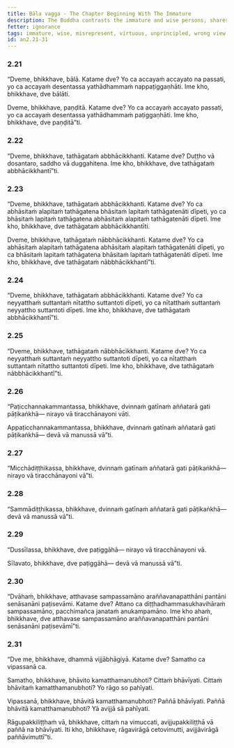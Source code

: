 ```yaml
---
title: Bāla vagga - The Chapter Beginning With The Immature
description: The Buddha contrasts the immature and wise persons, shares on who misrepresents the Buddha, virtuous and unprincipled behavior, wrong and right view, why he dwells in forests and remote lodgings, and the importance of tranquility and insight.
fetter: ignorance
tags: immature, wise, misrepresent, virtuous, unprincipled, wrong view, right view, forest, remote, tranquility, insight, an, an2
id: an2.21-31
---
```


### 2.21

“Dveme, bhikkhave, bālā. Katame dve? Yo ca accayaṁ accayato na passati, yo ca accayaṁ desentassa yathādhammaṁ nappaṭiggaṇhāti. Ime kho, bhikkhave, dve bālāti.

Dveme, bhikkhave, paṇḍitā. Katame dve? Yo ca accayaṁ accayato passati, yo ca accayaṁ desentassa yathādhammaṁ paṭiggaṇhāti. Ime kho, bhikkhave, dve paṇḍitā”ti.

### 2.22

“Dveme, bhikkhave, tathāgataṁ abbhācikkhanti. Katame dve? Duṭṭho vā dosantaro, saddho vā duggahitena. Ime kho, bhikkhave, dve tathāgataṁ abbhācikkhantī”ti.

### 2.23

“Dveme, bhikkhave, tathāgataṁ abbhācikkhanti. Katame dve? Yo ca abhāsitaṁ alapitaṁ tathāgatena bhāsitaṁ lapitaṁ tathāgatenāti dīpeti, yo ca bhāsitaṁ lapitaṁ tathāgatena abhāsitaṁ alapitaṁ tathāgatenāti dīpeti. Ime kho, bhikkhave, dve tathāgataṁ abbhācikkhantīti.

Dveme, bhikkhave, tathāgataṁ nābbhācikkhanti. Katame dve? Yo ca abhāsitaṁ alapitaṁ tathāgatena abhāsitaṁ alapitaṁ tathāgatenāti dīpeti, yo ca bhāsitaṁ lapitaṁ tathāgatena bhāsitaṁ lapitaṁ tathāgatenāti dīpeti. Ime kho, bhikkhave, dve tathāgataṁ nābbhācikkhantī”ti.

### 2.24

“Dveme, bhikkhave, tathāgataṁ abbhācikkhanti. Katame dve? Yo ca neyyatthaṁ suttantaṁ nītattho suttantoti dīpeti, yo ca nītatthaṁ suttantaṁ neyyattho suttantoti dīpeti. Ime kho, bhikkhave, dve tathāgataṁ abbhācikkhantī”ti.

### 2.25

“Dveme, bhikkhave, tathāgataṁ nābbhācikkhanti. Katame dve? Yo ca neyyatthaṁ suttantaṁ neyyattho suttantoti dīpeti, yo ca nītatthaṁ suttantaṁ nītattho suttantoti dīpeti. Ime kho, bhikkhave, dve tathāgataṁ nābbhācikkhantī”ti.

### 2.26

“Paṭicchannakammantassa, bhikkhave, dvinnaṁ gatīnaṁ aññatarā gati pāṭikaṅkhā— nirayo vā tiracchānayoni vāti.

Appaṭicchannakammantassa, bhikkhave, dvinnaṁ gatīnaṁ aññatarā gati pāṭikaṅkhā— devā vā manussā vā”ti.

### 2.27

“Micchādiṭṭhikassa, bhikkhave, dvinnaṁ gatīnaṁ aññatarā gati pāṭikaṅkhā— nirayo vā tiracchānayoni vā”ti.

### 2.28

“Sammādiṭṭhikassa, bhikkhave, dvinnaṁ gatīnaṁ aññatarā gati pāṭikaṅkhā— devā vā manussā vā”ti.

### 2.29

“Dussīlassa, bhikkhave, dve paṭiggāhā— nirayo vā tiracchānayoni vā.

Sīlavato, bhikkhave, dve paṭiggāhā— devā vā manussā vā”ti.

### 2.30

“Dvāhaṁ, bhikkhave, atthavase sampassamāno araññavanapatthāni pantāni senāsanāni paṭisevāmi. Katame dve? Attano ca diṭṭhadhammasukhavihāraṁ sampassamāno, pacchimañca janataṁ anukampamāno. Ime kho ahaṁ, bhikkhave, dve atthavase sampassamāno araññavanapatthāni pantāni senāsanāni paṭisevāmī”ti.

### 2.31

“Dve me, bhikkhave, dhammā vijjābhāgiyā. Katame dve? Samatho ca vipassanā ca.

Samatho, bhikkhave, bhāvito kamatthamanubhoti? Cittaṁ bhāvīyati. Cittaṁ bhāvitaṁ kamatthamanubhoti? Yo rāgo so pahīyati.

Vipassanā, bhikkhave, bhāvitā kamatthamanubhoti? Paññā bhāvīyati. Paññā bhāvitā kamatthamanubhoti? Yā avijjā sā pahīyati.

Rāgupakkiliṭṭhaṁ vā, bhikkhave, cittaṁ na vimuccati, avijjupakkiliṭṭhā vā paññā na bhāvīyati. Iti kho, bhikkhave, rāgavirāgā cetovimutti, avijjāvirāgā paññāvimuttī”ti.